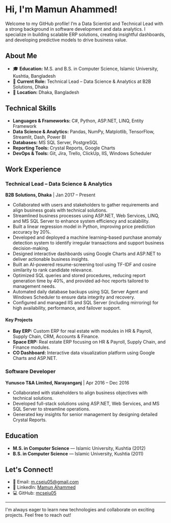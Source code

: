 # Hi, I'm Mamun Ahammed!

Welcome to my GitHub profile! I’m a Data Scientist and Technical Lead with a strong background in software development and data analytics. I specialize in building scalable ERP solutions, creating insightful dashboards, and developing predictive models to drive business value.

## About Me

- 🎓 **Education:** M.S. and B.S. in Computer Science, Islamic University, Kushtia, Bangladesh  
- 💼 **Current Role:** Technical Lead – Data Science & Analytics at B2B Solutions, Dhaka  
- 📍 **Location:** Dhaka, Bangladesh  

## Technical Skills

- **Languages & Frameworks:** C#, Python, ASP.NET, LINQ, Entity Framework  
- **Data Science & Analytics:** Pandas, NumPy, Matplotlib, TensorFlow, Streamlit, Dash, Power BI  
- **Databases:** MS SQL Server, PostgreSQL  
- **Reporting Tools:** Crystal Reports, Google Charts  
- **DevOps & Tools:** Git, Jira, Trello, ClickUp, IIS, Windows Scheduler  

## Work Experience

### Technical Lead – Data Science & Analytics  
**B2B Solutions, Dhaka** | Jan 2017 – Present  

- Collaborated with users and stakeholders to gather requirements and align business goals with technical solutions.
- Streamlined business processes using ASP.NET, Web Services, LINQ, and MS SQL Server to enhance system efficiency and scalability.
- Built a linear regression model in Python, improving price prediction accuracy by 20%.
- Developed and deployed a machine learning–based purchase anomaly detection system to identify irregular transactions and support business decision-making.
- Designed interactive dashboards using Google Charts and ASP.NET to deliver actionable business insights.
- Built an AI-powered resume-screening tool using TF-IDF and cosine similarity to rank candidate relevance.
- Optimized SQL queries and stored procedures, reducing report generation time by 40%, and provided ad-hoc reports tailored to management needs.
- Automated daily database backups using SQL Server Agent and Windows Scheduler to ensure data integrity and recovery.
- Configured and managed IIS and SQL Server (including mirroring) for high availability, performance, and failover support.

#### Key Projects  
- **Bay ERP:** Custom ERP for real estate with modules in HR & Payroll, Supply Chain, CRM, Accounts & Finance.  
- **Space ERP:** Real estate ERP focusing on HR & Payroll, Supply Chain, and Finance modules.  
- **CO Dashboard:** Interactive data visualization platform using Google Charts and ASP.NET.

### Software Developer  
**Yunusco T&A Limited, Narayanganj** | Apr 2016 – Dec 2016  

- Collaborated with stakeholders to align business objectives with technical solutions.
- Developed full-stack solutions using ASP.NET, Web Services, and MS SQL Server to streamline operations.
- Generated key insights for senior management by designing detailed Crystal Reports.

## Education

- **M.S. in Computer Science** — Islamic University, Kushtia (2012)  
- **B.S. in Computer Science** — Islamic University, Kushtia (2011)  

## Let's Connect!

- 📧 Email: [m.cseiu05@gmail.com](mailto:m.cseiu05@gmail.com)  
- 🔗 LinkedIn: [Mamun Ahammed](https://www.linkedin.com/in/mamun-ahammed-32b0b9b9/)  
- 💻 GitHub: [mcseiu05](https://github.com/mcseiu05)  

---

I'm always eager to learn new technologies and collaborate on exciting projects. Feel free to reach out!


